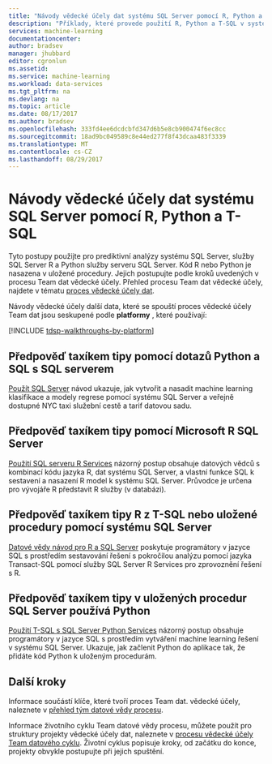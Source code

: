 ```yaml
---
title: "Návody vědecké účely dat systému SQL Server pomocí R, Python a T-SQL | Microsoft Docs"
description: "Příklady, které provede použití R, Python a T-SQL v systému SQL Server pro prediktivní analýzy."
services: machine-learning
documentationcenter: 
author: bradsev
manager: jhubbard
editor: cgronlun
ms.assetid: 
ms.service: machine-learning
ms.workload: data-services
ms.tgt_pltfrm: na
ms.devlang: na
ms.topic: article
ms.date: 08/17/2017
ms.author: bradsev
ms.openlocfilehash: 333fd4ee6dcdcbfd347d6b5e8cb900474f6ec8cc
ms.sourcegitcommit: 18ad9bc049589c8e44ed277f8f43dcaa483f3339
ms.translationtype: MT
ms.contentlocale: cs-CZ
ms.lasthandoff: 08/29/2017
---
```

# <a name="sql-server-data-science-walkthroughs-using-r-python-and-t-sql"></a>Návody vědecké účely dat systému SQL Server pomocí R, Python a T-SQL

Tyto postupy použijte pro prediktivní analýzy systému SQL Server, služby SQL Server R a Python služby serveru SQL Server. Kód R nebo Python je nasazena v uložené procedury. Jejich postupujte podle kroků uvedených v procesu Team dat vědecké účely. Přehled procesu Team dat vědecké účely, najdete v tématu [proces vědecké účely dat](data-science-process-overview.md). 

Návody vědecké účely další data, které se spouští proces vědecké účely Team dat jsou seskupené podle **platformy** , které používají: 

[!INCLUDE [tdsp-walkthroughs-by-platform](../../includes/tdsp-walkthroughs-by-platform.md)]


## <a name="predict-taxi-tips-using-python-and-sql-queries-with-sql-server"></a>Předpověď taxíkem tipy pomocí dotazů Python a SQL s SQL serverem 

[Použít SQL Server](machine-learning-data-science-process-sql-walkthrough.md) návod ukazuje, jak vytvořit a nasadit machine learning klasifikace a modely regrese pomocí systému SQL Server a veřejně dostupné NYC taxi služební cestě a tarif datovou sadu.


## <a name="predict-taxi-tips-using-microsoft-r-with-sql-server"></a>Předpověď taxíkem tipy pomocí Microsoft R SQL Server 

[Použití SQL serveru R Services](https://msdn.microsoft.com/library/mt612857.aspx) názorný postup obsahuje datových vědců s kombinací kódu jazyka R, dat systému SQL Server, a vlastní funkce SQL k sestavení a nasazení R model k systému SQL Server. Průvodce je určena pro vývojáře R představit R služby (v databázi).


## <a name="predict-taxi-tips-using-r-from-t-sql-or-stored-procedures-with-sql-server"></a>Předpověď taxíkem tipy R z T-SQL nebo uložené procedury pomocí systému SQL Server

[Datové vědy návod pro R a SQL Server](https://docs.microsoft.com/en-us/sql/advanced-analytics/tutorials/walkthrough-data-science-end-to-end-walkthrough) poskytuje programátory v jazyce SQL s prostředím sestavování řešení s pokročilou analýzu pomocí jazyka Transact-SQL pomocí služby SQL Server R Services pro zprovoznění řešení s R. 


## <a name="predict-taxi-tips-using-python-in-sql-server-stored-procedures"></a>Předpověď taxíkem tipy v uložených procedur SQL Server používá Python

[Použití T-SQL s SQL Server Python Services](https://docs.microsoft.com/en-us/sql/advanced-analytics/tutorials/sqldev-in-database-python-for-sql-developers) názorný postup obsahuje programátory v jazyce SQL s prostředím vytváření machine learning řešení v systému SQL Server. Ukazuje, jak začlenit Python do aplikace tak, že přidáte kód Python k uloženým procedurám.


## <a name="next-steps"></a>Další kroky

Informace součástí klíče, které tvoří proces Team dat. vědecké účely, naleznete v [přehled tým datové vědy procesu](data-science-process-overview.md).

Informace životního cyklu Team datové vědy procesu, můžete použít pro struktury projekty vědecké účely dat, naleznete v [procesu vědecké účely Team datového cyklu](data-science-process-lifecycle.md). Životní cyklus popisuje kroky, od začátku do konce, projekty obvykle postupujte při jejich spuštění. 